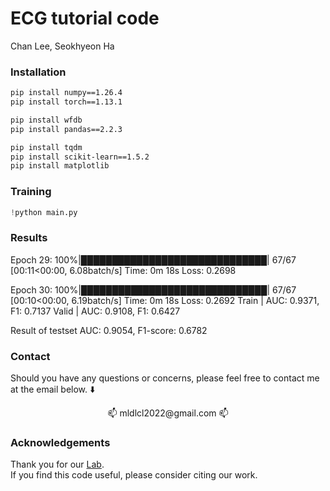 # ECG tutorial code
Chan Lee, Seokhyeon Ha  

### Installation
```bash
pip install numpy==1.26.4
pip install torch==1.13.1

pip install wfdb
pip install pandas==2.2.3

pip install tqdm
pip install scikit-learn==1.5.2
pip install matplotlib
```

### Training
```python
!python main.py
```

### Results
Epoch 29: 100%|██████████████████████████████| 67/67 [00:11<00:00,  6.08batch/s]
Time: 0m 18s Loss: 0.2698

Epoch 30: 100%|██████████████████████████████| 67/67 [00:10<00:00,  6.19batch/s]
Time: 0m 18s Loss: 0.2692
Train | AUC: 0.9371, F1: 0.7137
Valid | AUC: 0.9108, F1: 0.6427

Result of testset
AUC: 0.9054, F1-score: 0.6782

### Contact
Should you have any questions or concerns, please feel free to contact me at the email below. ⬇️</br>
<div align="center"> 📫 mldlcl2022@gmail.com 📫 </div>

### Acknowledgements
Thank you for our [Lab](https://www.k-medai.com/home).  
If you find this code useful, please consider citing our work.
